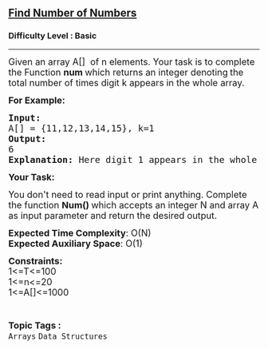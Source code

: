 <h2><a href="https://practice.geeksforgeeks.org/problems/find-number-of-numbers/0">Find Number of Numbers</a></h2><h3>Difficulty Level : Basic</h3><hr><div class="problems_problem_content__Xm_eO"><p><span style="font-size:18px">Given an array A[] &nbsp;of n elements. Your task is to complete the Function <strong>num </strong>which returns an integer denoting<strong>&nbsp;</strong>the total number of times digit k appears&nbsp;in the whole array.</span></p>

<p><span style="font-size:18px"><strong>For Example:</strong></span></p>

<pre><span style="font-size:18px"><strong>Input:</strong>
A[] = {11,12,13,14,15}, k=1
<strong>Output:</strong>
6 <strong>
Explanation: </strong>Here digit 1 appears in the whole array 6 times.</span></pre>

<p><span style="font-size:18px"><strong>Your Task:</strong></span></p>

<p><span style="font-size:18px">You don't need to read input or print anything. Complete the function <strong>Num() </strong>which accepts an integer N and array A as input&nbsp;parameter and return the desired output.</span></p>

<p><span style="font-size:18px"><strong>Expected Time Complexity</strong>: O(N)<br>
<strong>Expected Auxiliary Space</strong>: O(1)</span></p>

<p><span style="font-size:18px"><strong>Constraints:</strong><br>
1&lt;=T&lt;=100<br>
1&lt;=n&lt;=20<br>
1&lt;=A[]&lt;=1000</span></p>
</div><br><p><span style=font-size:18px><strong>Topic Tags : </strong><br><code>Arrays</code>&nbsp;<code>Data Structures</code>&nbsp;